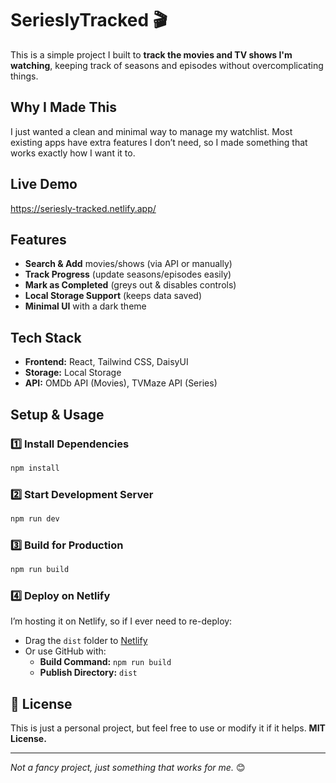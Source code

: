 # **SerieslyTracked** 🎬  

This is a simple project I built to **track the movies and TV shows I'm watching**, keeping track of seasons and episodes without overcomplicating things.  

## **Why I Made This**  
I just wanted a clean and minimal way to manage my watchlist. Most existing apps have extra features I don’t need, so I made something that works exactly how I want it to.  

## Live Demo
https://seriesly-tracked.netlify.app/

## **Features**  
- **Search & Add** movies/shows (via API or manually)  
- **Track Progress** (update seasons/episodes easily)  
- **Mark as Completed** (greys out & disables controls)  
- **Local Storage Support** (keeps data saved)  
- **Minimal UI** with a dark theme  

## **Tech Stack**  
- **Frontend:** React, Tailwind CSS, DaisyUI   
- **Storage:** Local Storage  
- **API:** OMDb API (Movies), TVMaze API (Series)  

## **Setup & Usage**  

### **1️⃣ Install Dependencies**  
```sh
npm install
```

### **2️⃣ Start Development Server**  
```sh
npm run dev
```

### **3️⃣ Build for Production**  
```sh
npm run build
```

### **4️⃣ Deploy on Netlify**  
I’m hosting it on Netlify, so if I ever need to re-deploy:  
- Drag the `dist` folder to [Netlify](https://app.netlify.com/)  
- Or use GitHub with:  
  - **Build Command:** `npm run build`  
  - **Publish Directory:** `dist`  

## **📜 License**  
This is just a personal project, but feel free to use or modify it if it helps. **MIT License.**  

---

_Not a fancy project, just something that works for me._ 😊  